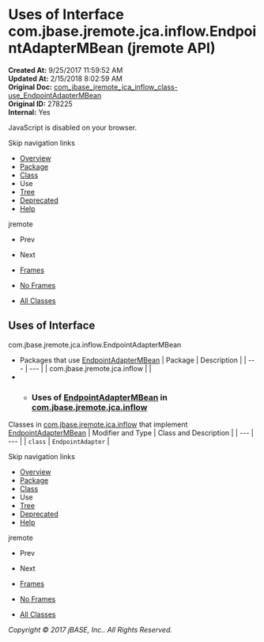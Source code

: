 # Uses of Interface com.jbase.jremote.jca.inflow.EndpointAdapterMBean (jremote   API)

**Created At:** 9/25/2017 11:59:52 AM  
**Updated At:** 2/15/2018 8:02:59 AM  
**Original Doc:** [com_jbase_jremote_jca_inflow_class-use_EndpointAdapterMBean](https://docs.jbase.com/39263-class-use/com_jbase_jremote_jca_inflow_class-use_EndpointAdapterMBean)  
**Original ID:** 278225  
**Internal:** Yes  

<!--<br>    try {<br>        if (location.href.indexOf('is-external=true') == -1) {<br>            parent.document.title="Uses of Interface com.jbase.jremote.jca.inflow.EndpointAdapterMBean (jremote   API)";<br>        }<br>    }<br>    catch(err) {<br>    }<br>//-->
JavaScript is disabled on your browser.

Skip navigation links

- [Overview](../../../../../../overview-summary.html)
- [Package](./../../com.jbase.jremote.jca.inflow-%28jremote---api%29)
- [Class](./../../endpointadaptermbean-%28jremote---api%29 "interface in com.jbase.jremote.jca.inflow")
- Use
- [Tree](./../../com.jbase.jremote.jca.inflow-class-hierarchy-%28jremote---api%29)
- [Deprecated](../../../../../../deprecated-list.html)
- [Help](../../../../../../help-doc.html)


jremote <br>

- Prev
- Next


- [Frames](./.)
- [No Frames](./.)


- [All Classes](../../../../../../allclasses-noframe.html)


<!--<br>  allClassesLink = document.getElementById("allclasses\_navbar\_top");<br>  if(window==top) {<br>    allClassesLink.style.display = "block";<br>  }<br>  else {<br>    allClassesLink.style.display = "none";<br>  }<br>  //-->

## Uses of Interface
com.jbase.jremote.jca.inflow.EndpointAdapterMBean

- Packages that use [EndpointAdapterMBean](./../../endpointadaptermbean-%28jremote---api%29 "interface in com.jbase.jremote.jca.inflow") | Package | Description |
| --- | --- |
| com.jbase.jremote.jca.inflow |   |
- - ### Uses of [EndpointAdapterMBean](./../../endpointadaptermbean-%28jremote---api%29 "interface in com.jbase.jremote.jca.inflow") in [com.jbase.jremote.jca.inflow](./../../com.jbase.jremote.jca.inflow-%28jremote---api%29)


Classes in [com.jbase.jremote.jca.inflow](./../../com.jbase.jremote.jca.inflow-%28jremote---api%29) that implement [EndpointAdapterMBean](./../../endpointadaptermbean-%28jremote---api%29 "interface in com.jbase.jremote.jca.inflow") | Modifier and Type | Class and Description |
| --- | --- |
| `class` | `EndpointAdapter`  |

Skip navigation links

- [Overview](../../../../../../overview-summary.html)
- [Package](./../../com.jbase.jremote.jca.inflow-%28jremote---api%29)
- [Class](./../../endpointadaptermbean-%28jremote---api%29 "interface in com.jbase.jremote.jca.inflow")
- Use
- [Tree](./../../com.jbase.jremote.jca.inflow-class-hierarchy-%28jremote---api%29)
- [Deprecated](../../../../../../deprecated-list.html)
- [Help](../../../../../../help-doc.html)


jremote <br>

- Prev
- Next


- [Frames](./.)
- [No Frames](./.)


- [All Classes](../../../../../../allclasses-noframe.html)


<!--<br>  allClassesLink = document.getElementById("allclasses\_navbar\_bottom");<br>  if(window==top) {<br>    allClassesLink.style.display = "block";<br>  }<br>  else {<br>    allClassesLink.style.display = "none";<br>  }<br>  //-->

*Copyright © 2017 jBASE, Inc.. All Rights Reserved.*
